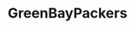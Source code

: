 ---
title: GreenBayPackers
crosslinks:
- nfl
- livven
- EvilLeagueOfEvil
- CHIBears
- NFL_Draft
- place
- minnesotavikings
- MkeBucks
- nflstreams
- detroitlions
- Seahawks
- evilleagueofevil
- falcons
- reddit_stream
- Patriots
- '2013'
- Brewers
- GandSand
- CoalitionAgainstEvil
- gifs
---